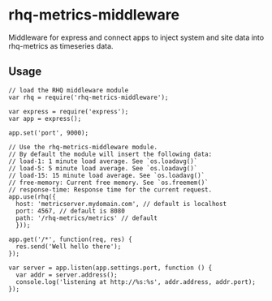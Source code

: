 # rhq-metrics-middleware

Middleware for express and connect apps to inject system and site data into
rhq-metrics as timeseries data.

## Usage

    // load the RHQ middleware module
    var rhq = require('rhq-metrics-middleware');

    var express = require('express');
    var app = express();

    app.set('port', 9000);

    // Use the rhq-metrics-middleware module.
    // By default the module will insert the following data:
    // load-1: 1 minute load average. See `os.loadavg()`
    // load-5: 5 minute load average. See `os.loadavg()`
    // load-15: 15 minute load average. See `os.loadavg()`
    // free-memory: Current free memory. See `os.freemem()`
    // response-time: Response time for the current request.
    app.use(rhq({
      host: 'metricserver.mydomain.com', // default is localhost
      port: 4567, // default is 8080
      path: '/rhq-metrics/metrics' // default
      }));

    app.get('/*', function(req, res) {
      res.send('Well hello there');
    });

    var server = app.listen(app.settings.port, function () {
      var addr = server.address();
      console.log('listening at http://%s:%s', addr.address, addr.port);
    });
